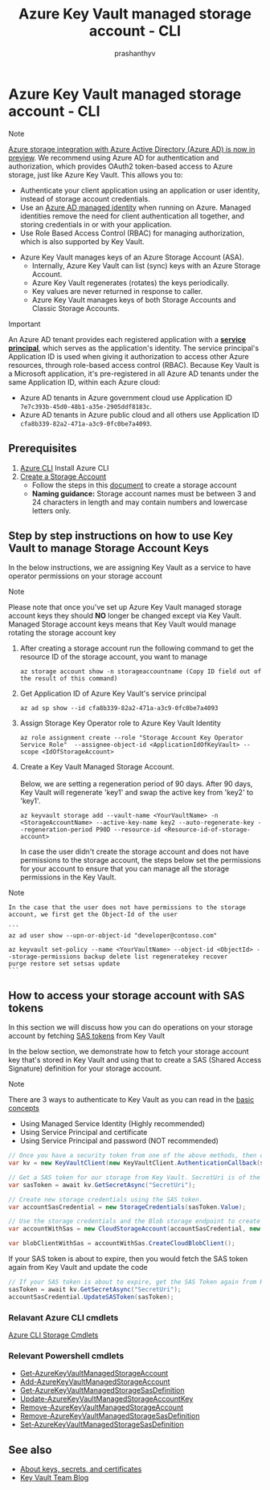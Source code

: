 ﻿---
ms.assetid:
title: Azure Key Vault managed storage account - CLI
description: Storage account keys provide a seemless integration between Azure Key Vault and key based access to Azure Storage Account.
ms.topic: conceptual
services: key-vault
ms.service: key-vault
author: prashanthyv
ms.author: pryerram
manager: mbaldwin
ms.date: 10/03/2018
---
# Azure Key Vault managed storage account - CLI

> [!NOTE]
> [Azure storage integration with Azure Active Directory (Azure AD) is now in preview](https://docs.microsoft.com/azure/storage/common/storage-auth-aad). We recommend using Azure AD for authentication and authorization, which provides OAuth2 token-based access to Azure storage, just like Azure Key Vault. This allows you to:
> - Authenticate your client application using an application or user identity, instead of storage account credentials. 
> - Use an [Azure AD managed identity](/azure/active-directory/managed-identities-azure-resources/) when running on Azure. Managed identities remove the need for client authentication all together, and storing credentials in or with your application.
> - Use Role Based Access Control (RBAC) for managing authorization, which is also supported by Key Vault.

- Azure Key Vault manages keys of an Azure Storage Account (ASA).
    - Internally, Azure Key Vault can list (sync) keys with an Azure Storage Account.    
    - Azure Key Vault regenerates (rotates) the keys periodically.
    - Key values are never returned in response to caller.
    - Azure Key Vault manages keys of both Storage Accounts and Classic Storage Accounts.
    
> [!IMPORTANT]
> An Azure AD tenant provides each registered application with a **[service principal](/azure/active-directory/develop/developer-glossary#service-principal-object)**, which serves as the application's identity. The service principal's Application ID is used when giving it authorization to access other Azure resources, through role-based access control (RBAC). Because Key Vault is a Microsoft application, it's pre-registered in all Azure AD tenants under the same Application ID, within each Azure cloud:
> - Azure AD tenants in Azure government cloud use Application ID `7e7c393b-45d0-48b1-a35e-2905ddf8183c`.
> - Azure AD tenants in Azure public cloud and all others use Application ID `cfa8b339-82a2-471a-a3c9-0fc0be7a4093`.

Prerequisites
--------------
1. [Azure CLI](https://docs.microsoft.com/cli/azure/install-azure-cli)
   Install Azure CLI   
2. [Create a Storage Account](https://azure.microsoft.com/services/storage/)
    - Follow the steps in this [document](https://docs.microsoft.com/azure/storage/) to create a storage account  
    - **Naming guidance:**
      Storage account names must be between 3 and 24 characters in length and may contain numbers and lowercase letters only.        
      
Step by step instructions on how to use Key Vault to manage Storage Account Keys
--------------------------------------------------------------------------------
In the below instructions, we are assigning Key Vault as a service to have operator permissions on your storage account

> [!NOTE]
> Please note that once you've set up Azure Key Vault managed storage account keys they should **NO** longer be changed except via Key Vault. Managed Storage account keys means that Key Vault would manage rotating the storage account key

1. After creating a storage account run the following command to get the resource ID of the storage account, you want to manage

    ```
    az storage account show -n storageaccountname (Copy ID field out of the result of this command)
    ```
    
2. Get Application ID of Azure Key Vault's service principal 

    ```
    az ad sp show --id cfa8b339-82a2-471a-a3c9-0fc0be7a4093
    ```
    
3. Assign Storage Key Operator role to Azure Key Vault Identity

    ```
    az role assignment create --role "Storage Account Key Operator Service Role"  --assignee-object-id <ApplicationIdOfKeyVault> --scope <IdOfStorageAccount>
    ```
    
4. Create a Key Vault Managed Storage Account.     <br /><br />
   Below, we are setting a regeneration period of 90 days. After 90 days, Key Vault will regenerate 'key1' and swap the active key from 'key2' to 'key1'.
   
    ```
    az keyvault storage add --vault-name <YourVaultName> -n <StorageAccountName> --active-key-name key2 --auto-regenerate-key --regeneration-period P90D --resource-id <Resource-id-of-storage-account>
    ```
    In case the user didn't create the storage account and does not have permissions to the storage account, the steps below set the permissions for your account to ensure that you can manage all the storage permissions in the Key Vault.
 > [!NOTE] 
    In the case that the user does not have permissions to the storage account, we first get the Object-Id of the user

    ```
    az ad user show --upn-or-object-id "developer@contoso.com"

    az keyvault set-policy --name <YourVaultName> --object-id <ObjectId> --storage-permissions backup delete list regeneratekey recover     purge restore set setsas update
    ```
    
## How to access your storage account with SAS tokens

In this section we will discuss how you can do operations on your storage account by fetching [SAS tokens](https://docs.microsoft.com/azure/storage/common/storage-dotnet-shared-access-signature-part-1) from Key Vault

In the below section, we demonstrate how to fetch your storage account key that's stored in Key Vault and using that to create a SAS (Shared Access Signature) definition for your storage account.

> [!NOTE] 
  There are 3 ways to authenticate to Key Vault as you can read in the [basic concepts](key-vault-whatis.md#basic-concepts)
- Using Managed Service Identity (Highly recommended)
- Using Service Principal and certificate 
- Using Service Principal and password (NOT recommended)

```cs
// Once you have a security token from one of the above methods, then create KeyVaultClient with vault credentials
var kv = new KeyVaultClient(new KeyVaultClient.AuthenticationCallback(securityToken));

// Get a SAS token for our storage from Key Vault. SecretUri is of the format https://<VaultName>.vault.azure.net/secrets/<ExamplePassword>
var sasToken = await kv.GetSecretAsync("SecretUri");

// Create new storage credentials using the SAS token.
var accountSasCredential = new StorageCredentials(sasToken.Value);

// Use the storage credentials and the Blob storage endpoint to create a new Blob service client.
var accountWithSas = new CloudStorageAccount(accountSasCredential, new Uri ("https://myaccount.blob.core.windows.net/"), null, null, null);

var blobClientWithSas = accountWithSas.CreateCloudBlobClient();
```

If your SAS token is about to expire, then you would fetch the SAS token again from Key Vault and update the code

```cs
// If your SAS token is about to expire, get the SAS Token again from Key Vault and update it.
sasToken = await kv.GetSecretAsync("SecretUri");
accountSasCredential.UpdateSASToken(sasToken);
```


### Relavant Azure CLI cmdlets
[Azure CLI Storage Cmdlets](https://docs.microsoft.com/cli/azure/keyvault/storage?view=azure-cli-latest)

### Relevant Powershell cmdlets

- [Get-AzureKeyVaultManagedStorageAccount](https://docs.microsoft.com/powershell/module/azurerm.keyvault/get-azurekeyvaultmanagedstorageaccount)
- [Add-AzureKeyVaultManagedStorageAccount](https://docs.microsoft.com/powershell/module/AzureRM.KeyVault/Add-AzureKeyVaultManagedStorageAccount)
- [Get-AzureKeyVaultManagedStorageSasDefinition](https://docs.microsoft.com/powershell/module/AzureRM.KeyVault/Get-AzureKeyVaultManagedStorageSasDefinition)
- [Update-AzureKeyVaultManagedStorageAccountKey](https://docs.microsoft.com/powershell/module/AzureRM.KeyVault/Update-AzureKeyVaultManagedStorageAccountKey)
- [Remove-AzureKeyVaultManagedStorageAccount](https://docs.microsoft.com/powershell/module/azurerm.keyvault/remove-azurekeyvaultmanagedstorageaccount)
- [Remove-AzureKeyVaultManagedStorageSasDefinition](https://docs.microsoft.com/powershell/module/AzureRM.KeyVault/Remove-AzureKeyVaultManagedStorageSasDefinition)
- [Set-AzureKeyVaultManagedStorageSasDefinition](https://docs.microsoft.com/powershell/module/AzureRM.KeyVault/Set-AzureKeyVaultManagedStorageSasDefinition)

## See also

- [About keys, secrets, and certificates](https://docs.microsoft.com/rest/api/keyvault/)
- [Key Vault Team Blog](https://blogs.technet.microsoft.com/kv/)
